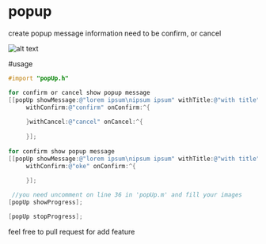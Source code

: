 # popup
create popup message information need to be confirm, or cancel

![alt text](https://github.com/ajijoyo/popup/blob/master/example.png)


#usage

```objective-c
#import "popUp.h"

for confirm or cancel show popup message
[[popUp showMessage:@"lorem ipsum\nipsum ipsum" withTitle:@"with title"]
     withConfirm:@"confirm" onConfirm:^{
     
     }withCancel:@"cancel" onCancel:^{
     
     }];
     
for confirm show popup message  
[[popUp showMessage:@"lorem ipsum\nipsum ipsum" withTitle:@"with title"]
     withConfirm:@"oke" onConfirm:^{
         
     }];

 //you need uncomment on line 36 in 'popUp.m' and fill your images
[popUp showProgress];

[popUp stopProgress];
```

feel free to pull request for add feature
